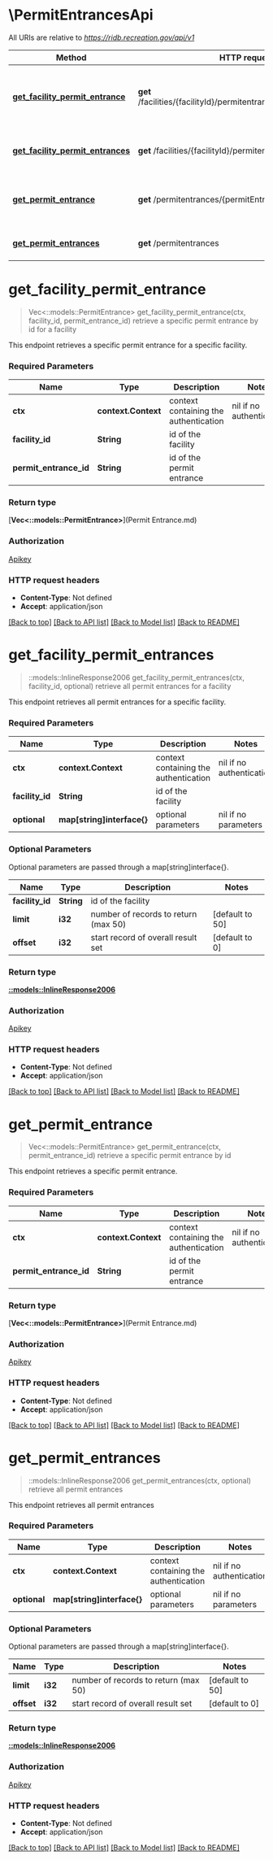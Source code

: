 # \PermitEntrancesApi

All URIs are relative to *https://ridb.recreation.gov/api/v1*

Method | HTTP request | Description
------------- | ------------- | -------------
[**get_facility_permit_entrance**](PermitEntrancesApi.md#get_facility_permit_entrance) | **get** /facilities/{facilityId}/permitentrances/{permitEntranceId} | retrieve a specific permit entrance by id for a facility
[**get_facility_permit_entrances**](PermitEntrancesApi.md#get_facility_permit_entrances) | **get** /facilities/{facilityId}/permitentrances | retrieve all permit entrances for a facility
[**get_permit_entrance**](PermitEntrancesApi.md#get_permit_entrance) | **get** /permitentrances/{permitEntranceId} | retrieve a specific permit entrance by id
[**get_permit_entrances**](PermitEntrancesApi.md#get_permit_entrances) | **get** /permitentrances | retrieve all permit entrances


# **get_facility_permit_entrance**
> Vec<::models::PermitEntrance> get_facility_permit_entrance(ctx, facility_id, permit_entrance_id)
retrieve a specific permit entrance by id for a facility

This endpoint retrieves a specific permit entrance for a specific facility.

### Required Parameters

Name | Type | Description  | Notes
------------- | ------------- | ------------- | -------------
 **ctx** | **context.Context** | context containing the authentication | nil if no authentication
  **facility_id** | **String**| id of the facility | 
  **permit_entrance_id** | **String**| id of the permit entrance | 

### Return type

[**Vec<::models::PermitEntrance>**](Permit Entrance.md)

### Authorization

[Apikey](../README.md#Apikey)

### HTTP request headers

 - **Content-Type**: Not defined
 - **Accept**: application/json

[[Back to top]](#) [[Back to API list]](../README.md#documentation-for-api-endpoints) [[Back to Model list]](../README.md#documentation-for-models) [[Back to README]](../README.md)

# **get_facility_permit_entrances**
> ::models::InlineResponse2006 get_facility_permit_entrances(ctx, facility_id, optional)
retrieve all permit entrances for a facility

This endpoint retrieves all permit entrances for a specific facility.

### Required Parameters

Name | Type | Description  | Notes
------------- | ------------- | ------------- | -------------
 **ctx** | **context.Context** | context containing the authentication | nil if no authentication
  **facility_id** | **String**| id of the facility | 
 **optional** | **map[string]interface{}** | optional parameters | nil if no parameters

### Optional Parameters
Optional parameters are passed through a map[string]interface{}.

Name | Type | Description  | Notes
------------- | ------------- | ------------- | -------------
 **facility_id** | **String**| id of the facility | 
 **limit** | **i32**| number of records to return (max 50) | [default to 50]
 **offset** | **i32**| start record of overall result set | [default to 0]

### Return type

[**::models::InlineResponse2006**](inline_response_200_6.md)

### Authorization

[Apikey](../README.md#Apikey)

### HTTP request headers

 - **Content-Type**: Not defined
 - **Accept**: application/json

[[Back to top]](#) [[Back to API list]](../README.md#documentation-for-api-endpoints) [[Back to Model list]](../README.md#documentation-for-models) [[Back to README]](../README.md)

# **get_permit_entrance**
> Vec<::models::PermitEntrance> get_permit_entrance(ctx, permit_entrance_id)
retrieve a specific permit entrance by id

This endpoint retrieves a specific permit entrance.

### Required Parameters

Name | Type | Description  | Notes
------------- | ------------- | ------------- | -------------
 **ctx** | **context.Context** | context containing the authentication | nil if no authentication
  **permit_entrance_id** | **String**| id of the permit entrance | 

### Return type

[**Vec<::models::PermitEntrance>**](Permit Entrance.md)

### Authorization

[Apikey](../README.md#Apikey)

### HTTP request headers

 - **Content-Type**: Not defined
 - **Accept**: application/json

[[Back to top]](#) [[Back to API list]](../README.md#documentation-for-api-endpoints) [[Back to Model list]](../README.md#documentation-for-models) [[Back to README]](../README.md)

# **get_permit_entrances**
> ::models::InlineResponse2006 get_permit_entrances(ctx, optional)
retrieve all permit entrances

This endpoint retrieves all permit entrances

### Required Parameters

Name | Type | Description  | Notes
------------- | ------------- | ------------- | -------------
 **ctx** | **context.Context** | context containing the authentication | nil if no authentication
 **optional** | **map[string]interface{}** | optional parameters | nil if no parameters

### Optional Parameters
Optional parameters are passed through a map[string]interface{}.

Name | Type | Description  | Notes
------------- | ------------- | ------------- | -------------
 **limit** | **i32**| number of records to return (max 50) | [default to 50]
 **offset** | **i32**| start record of overall result set | [default to 0]

### Return type

[**::models::InlineResponse2006**](inline_response_200_6.md)

### Authorization

[Apikey](../README.md#Apikey)

### HTTP request headers

 - **Content-Type**: Not defined
 - **Accept**: application/json

[[Back to top]](#) [[Back to API list]](../README.md#documentation-for-api-endpoints) [[Back to Model list]](../README.md#documentation-for-models) [[Back to README]](../README.md)

